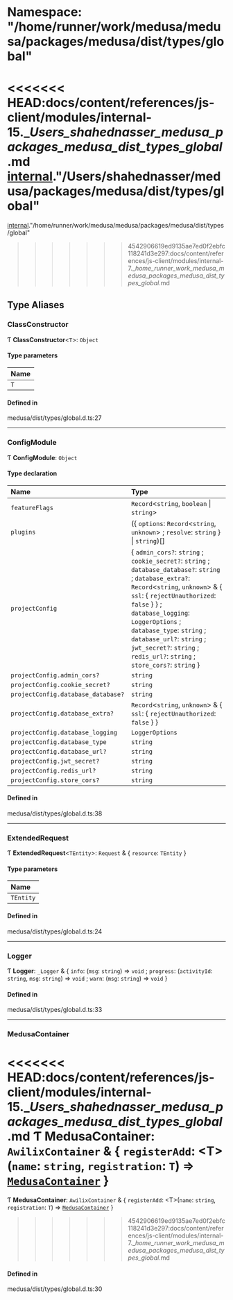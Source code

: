 # Namespace: "/home/runner/work/medusa/medusa/packages/medusa/dist/types/global"

<<<<<<< HEAD:docs/content/references/js-client/modules/internal-15.__Users_shahednasser_medusa_packages_medusa_dist_types_global_.md
[internal](internal-15.md)."/Users/shahednasser/medusa/packages/medusa/dist/types/global"
=======
[internal](internal-7.md)."/home/runner/work/medusa/medusa/packages/medusa/dist/types/global"
>>>>>>> 4542906619ed9135ae7ed0f2ebfc118241d3e297:docs/content/references/js-client/modules/internal-7.__home_runner_work_medusa_medusa_packages_medusa_dist_types_global_.md

## Type Aliases

### ClassConstructor

Ƭ **ClassConstructor**<`T`\>: `Object`

#### Type parameters

| Name |
| :------ |
| `T` |

#### Defined in

medusa/dist/types/global.d.ts:27

___

### ConfigModule

Ƭ **ConfigModule**: `Object`

#### Type declaration

| Name | Type |
| :------ | :------ |
| `featureFlags` | `Record`<`string`, `boolean` \| `string`\> |
| `plugins` | ({ `options`: `Record`<`string`, `unknown`\> ; `resolve`: `string`  } \| `string`)[] |
| `projectConfig` | { `admin_cors?`: `string` ; `cookie_secret?`: `string` ; `database_database?`: `string` ; `database_extra?`: `Record`<`string`, `unknown`\> & { `ssl`: { `rejectUnauthorized`: ``false``  }  } ; `database_logging`: `LoggerOptions` ; `database_type`: `string` ; `database_url?`: `string` ; `jwt_secret?`: `string` ; `redis_url?`: `string` ; `store_cors?`: `string`  } |
| `projectConfig.admin_cors?` | `string` |
| `projectConfig.cookie_secret?` | `string` |
| `projectConfig.database_database?` | `string` |
| `projectConfig.database_extra?` | `Record`<`string`, `unknown`\> & { `ssl`: { `rejectUnauthorized`: ``false``  }  } |
| `projectConfig.database_logging` | `LoggerOptions` |
| `projectConfig.database_type` | `string` |
| `projectConfig.database_url?` | `string` |
| `projectConfig.jwt_secret?` | `string` |
| `projectConfig.redis_url?` | `string` |
| `projectConfig.store_cors?` | `string` |

#### Defined in

medusa/dist/types/global.d.ts:38

___

### ExtendedRequest

Ƭ **ExtendedRequest**<`TEntity`\>: `Request` & { `resource`: `TEntity`  }

#### Type parameters

| Name |
| :------ |
| `TEntity` |

#### Defined in

medusa/dist/types/global.d.ts:24

___

### Logger

Ƭ **Logger**: `_Logger` & { `info`: (`msg`: `string`) => `void` ; `progress`: (`activityId`: `string`, `msg`: `string`) => `void` ; `warn`: (`msg`: `string`) => `void`  }

#### Defined in

medusa/dist/types/global.d.ts:33

___

### MedusaContainer

<<<<<<< HEAD:docs/content/references/js-client/modules/internal-15.__Users_shahednasser_medusa_packages_medusa_dist_types_global_.md
Ƭ **MedusaContainer**: `AwilixContainer` & { `registerAdd`: <T\>(`name`: `string`, `registration`: `T`) => [`MedusaContainer`](internal-15.__Users_shahednasser_medusa_packages_medusa_dist_types_global_.md#medusacontainer)  }
=======
Ƭ **MedusaContainer**: `AwilixContainer` & { `registerAdd`: <T\>(`name`: `string`, `registration`: `T`) => [`MedusaContainer`](internal-7.__home_runner_work_medusa_medusa_packages_medusa_dist_types_global_.md#medusacontainer)  }
>>>>>>> 4542906619ed9135ae7ed0f2ebfc118241d3e297:docs/content/references/js-client/modules/internal-7.__home_runner_work_medusa_medusa_packages_medusa_dist_types_global_.md

#### Defined in

medusa/dist/types/global.d.ts:30
